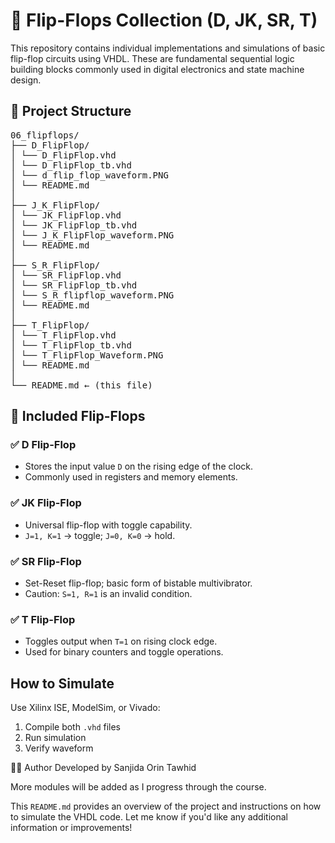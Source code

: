 # 🔁 Flip-Flops Collection (D, JK, SR, T)

This repository contains individual implementations and simulations of basic flip-flop circuits using VHDL. These are fundamental sequential logic building blocks commonly used in digital electronics and state machine design.

## 📁 Project Structure
<pre>
06_flipflops/
├── D_FlipFlop/
│ └── D_FlipFlop.vhd
│ └── D_FlipFlop_tb.vhd
│ └── d_flip_flop_waveform.PNG
│ └── README.md
│
├── J_K_FlipFlop/
│ └── JK_FlipFlop.vhd
│ └── JK_FlipFlop_tb.vhd
│ └── J_K_FlipFlop_waveform.PNG
│ └── README.md
│
├── S_R_FlipFlop/
│ └── SR_FlipFlop.vhd
│ └── SR_FlipFlop_tb.vhd
│ └── S_R_flipflop_waveform.PNG
│ └── README.md
│
├── T_FlipFlop/
│ └── T_FlipFlop.vhd
│ └── T_FlipFlop_tb.vhd
│ └── T_FlipFlop_Waveform.PNG
│ └── README.md
│
└── README.md ← (this file)
</pre>

## 🧩 Included Flip-Flops

### ✅ D Flip-Flop
- Stores the input value `D` on the rising edge of the clock.
- Commonly used in registers and memory elements.

### ✅ JK Flip-Flop
- Universal flip-flop with toggle capability.
- `J=1, K=1` → toggle; `J=0, K=0` → hold.

### ✅ SR Flip-Flop
- Set-Reset flip-flop; basic form of bistable multivibrator.
- Caution: `S=1, R=1` is an invalid condition.

### ✅ T Flip-Flop
- Toggles output when `T=1` on rising clock edge.
- Used for binary counters and toggle operations.


## How to Simulate
Use Xilinx ISE, ModelSim, or Vivado:
1. Compile both `.vhd` files
2. Run simulation
3. Verify waveform


🙋‍♀️ Author Developed by Sanjida Orin Tawhid

More modules will be added as I progress through the course.

This `README.md` provides an overview of the project and instructions on how to simulate the VHDL code. 
Let me know if you'd like any additional information or improvements!
